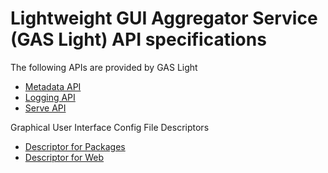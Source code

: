 # Lightweight GUI Aggregator Service (GAS Light) API specifications

The following APIs are provided by GAS Light

- [Metadata API](/docs/api/markdown/ui.meta.md)
- [Logging API](/docs/api/markdown/ui.logging.md)
- [Serve API](/docs/api/markdown/ui.serve.md)

Graphical User Interface Config File Descriptors

- [Descriptor for Packages](/docs/api/markdown/gui.domain.package.md)
- [Descriptor for Web](/docs/api/markdown/gui.domain.web.md)
